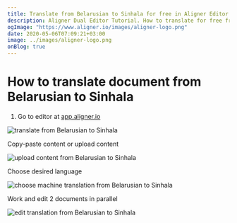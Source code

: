 ```yaml
---
title: Translate from Belarusian to Sinhala for free in Aligner Editor
description: Aligner Dual Editor Tutorial. How to translate for free from Belarusian to Sinhala. Aligner is multilingual document management platform. 
ogImage: "https://www.aligner.io/images/aligner-logo.png"
date: 2020-05-06T07:09:21+03:00
image: ../images/aligner-logo.png
onBlog: true
---
```


# How to translate document from Belarusian to Sinhala

1. Go to editor at [app.aligner.io](https://app.aligner.io "Aligner App web page")

![translate from Belarusian to Sinhala](../aligner-blank-editor.png "translate from Belarusian to Sinhala")

Copy-paste content or upload content

![upload content from Belarusian to Sinhala](../aligner-uploaded-document.png "upload content from Belarusian to Sinhala")

Choose desired language

![choose machine translation from Belarusian to Sinhala](../aligner-language-dropdown.png "choose machine translation from Belarusian to Sinhala")

Work and edit 2 documents in parallel

![edit translation from Belarusian to Sinhala](../aligner-double-sitded-editor.png "edit translation from Belarusian to Sinhala")

